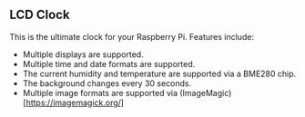 LCD Clock
---------

This is the ultimate clock for your Raspberry Pi.  Features include:

- Multiple displays are supported.  
- Multiple time and date formats are supported.   
- The current humidity and temperature are supported via a BME280 chip.  
- The background changes every 30 seconds.  
- Multiple image formats are supported via (ImageMagic)[https://imagemagick.org/]

